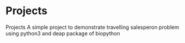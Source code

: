 # Projects
Projects
A simple project to demonstrate travelling salesperon problem using python3 and deap package of biopython
